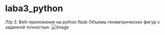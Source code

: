 # laba3_python
Л/р 3. Веб-приложение на python flask Объемы геометрических фигур с заданной точностью.
![image](https://github.com/Howepu/laba3_python/assets/125370383/341bfe43-1401-40bc-b69b-1d7f2cc46741)
